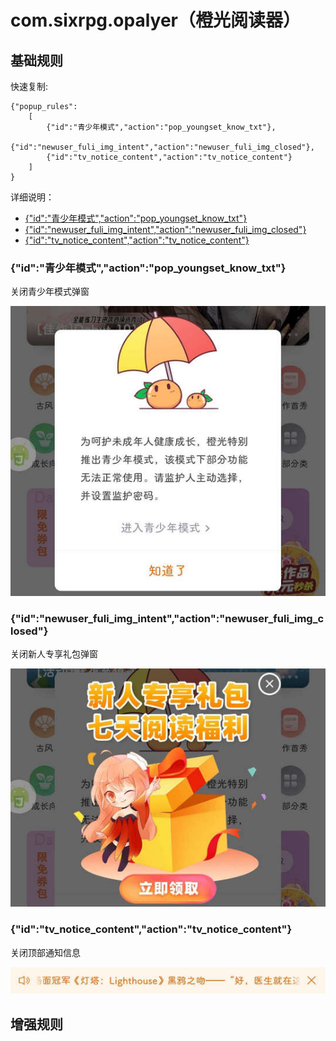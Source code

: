 # com.sixrpg.opalyer（橙光阅读器）

## 基础规则

快速复制:
```
{"popup_rules":
    [
        {"id":"青少年模式","action":"pop_youngset_know_txt"},
        {"id":"newuser_fuli_img_intent","action":"newuser_fuli_img_closed"},
        {"id":"tv_notice_content","action":"tv_notice_content"}
    ]
}
```
详细说明：
- [{"id":"青少年模式","action":"pop_youngset_know_txt"}](#id青少年模式actionpop_youngset_know_txt)
- [{"id":"newuser_fuli_img_intent","action":"newuser_fuli_img_closed"}](#idnewuser_fuli_img_intentactionnewuser_fuli_img_closed)
- [{"id":"tv_notice_content","action":"tv_notice_content"}](#idtv_notice_contentactiontv_notice_content)

### {"id":"青少年模式","action":"pop_youngset_know_txt"}
关闭青少年模式弹窗

![](./assets/青少年模式弹窗.jpg)

### {"id":"newuser_fuli_img_intent","action":"newuser_fuli_img_closed"}
关闭新人专享礼包弹窗

![](./assets/新人专享礼包弹窗.jpg)

### {"id":"tv_notice_content","action":"tv_notice_content"}
关闭顶部通知信息

![](./assets/顶部通知信息.jpg)

## 增强规则
